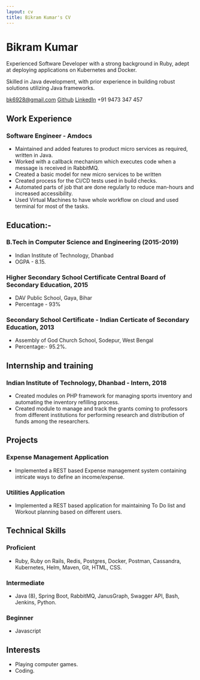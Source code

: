 ```yaml
---
layout: cv
title: Bikram Kumar's CV
---
```

# Bikram Kumar
Experienced Software Developer with a strong background in Ruby, adept at deploying applications on Kubernetes and Docker.

Skilled in Java development, with prior experience in building robust solutions utilizing Java frameworks.

<div id="webaddress">
    <a href="mailto:bk6928@gmail.com">bk6928@gmail.com</a>
    <a href="https://github.com/BikramKumar6928">Github</a>
    <a href="https://www.linkedin.com/in/bikram-kumar-94b37ab1">LinkedIn</a>
    +91 9473 347 457
</div>

## Work Experience

### Software Engineer - Amdocs

- Maintained and added features to product micro services as required, written in Java.
- Worked with a callback mechanism which executes code when a message is received in RabbitMQ.
- Created a basic model for new micro services to be written
- Created process for the CI/CD tests used in build checks.
- Automated parts of job that are done regularly to reduce man-hours and increased accessibility.
- Used Virtual Machines to have whole workflow on cloud and used terminal for most of the tasks.


## Education:-

### B.Tech in Computer Science and Engineering (2015-2019)
  
- Indian Institute of Technology, Dhanbad
- OGPA - 8.15.
    
### Higher Secondary School Certificate Central Board of Secondary Education, 2015

- DAV Public School, Gaya, Bihar
- Percentage - 93%

### Secondary School Certificate - Indian Certicate of Secondary Education, 2013

- Assembly of God Church School, Sodepur, West Bengal
- Percentage:- 95.2%.

## Internship and training

### Indian Institute of Technology, Dhanbad - Intern, 2018
  - Created modules on PHP framework for managing sports inventory and automating the inventory refilling process.
  - Created module to manage and track the grants coming to professors from different institutions for performing research and distribution of funds among the researchers.

## Projects
  
### Expense Management Application

- Implemented a REST based Expense management system containing intricate ways to define an income/expense.

### Utilities Application
  
- Implemented a REST based application for maintaining To Do list and Workout planning based on different users.

## Technical Skills

### Proficient

- Ruby, Ruby on Rails, Redis, Postgres, Docker, Postman, Cassandra, Kubernetes, Helm, Maven, Git, HTML, CSS.

### Intermediate

- Java (8), Spring Boot, RabbitMQ, JanusGraph, Swagger API, Bash, Jenkins, Python.

### Beginner

- Javascript

## Interests

- Playing computer games.
- Coding.

<!-- ### Footer

Last updated: June 2023 -->


